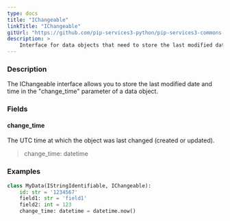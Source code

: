 ```yaml
---
type: docs
title: "IChangeable"
linkTitle: "IChangeable"
gitUrl: "https://github.com/pip-services3-python/pip-services3-commons-python"
description: > 
    Interface for data objects that need to store the last modified date and time.
---
```


### Description

The IChangeable interface allows you to store the last modified date and time in the "change_time" parameter of a data object.

### Fields

<span class="hide-title-link">

#### change_time
The UTC time at which the object was last changed (created or updated).
> change_time: datetime

### Examples
```python
class MyData(IStringIdentifiable, IChangeable):
    id: str = '1234567'
    field1: str = 'field1'
    field2: int = 123
    change_time: datetime = datetime.now()
```
</span>
